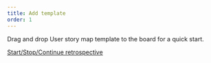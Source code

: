```yaml
---
title: Add template
order: 1
---
```

 
Drag and drop User story map template to the board for a quick start.

[Start/Stop/Continue retrospective](template:o9J_k0vhv4U=)
